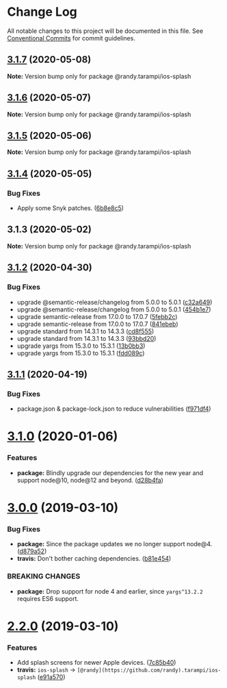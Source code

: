 # Change Log

All notable changes to this project will be documented in this file.
See [Conventional Commits](https://conventionalcommits.org) for commit guidelines.

## [3.1.7](https://github.com/randytarampi/ios-splash/compare/@randy.tarampi/ios-splash@3.1.6...@randy.tarampi/ios-splash@3.1.7) (2020-05-08)

**Note:** Version bump only for package @randy.tarampi/ios-splash





## [3.1.6](https://github.com/randytarampi/ios-splash/compare/@randy.tarampi/ios-splash@3.1.5...@randy.tarampi/ios-splash@3.1.6) (2020-05-07)

**Note:** Version bump only for package @randy.tarampi/ios-splash





## [3.1.5](https://github.com/randytarampi/ios-splash/compare/@randy.tarampi/ios-splash@3.1.4...@randy.tarampi/ios-splash@3.1.5) (2020-05-06)

**Note:** Version bump only for package @randy.tarampi/ios-splash





## [3.1.4](https://github.com/randytarampi/ios-splash/compare/@randy.tarampi/ios-splash@3.1.3...@randy.tarampi/ios-splash@3.1.4) (2020-05-05)


### Bug Fixes

* Apply some Snyk patches. ([6b8e8c5](https://github.com/randytarampi/ios-splash/commit/6b8e8c5e3e08ffacfaacc92ea3d8de16da186fc4))





## 3.1.3 (2020-05-02)

**Note:** Version bump only for package @randy.tarampi/ios-splash





## [3.1.2](https://github.com/randytarampi/ios-splash/compare/v3.1.1...v3.1.2) (2020-04-30)


### Bug Fixes

* upgrade @semantic-release/changelog from 5.0.0 to 5.0.1 ([c32a649](https://github.com/randytarampi/ios-splash/commit/c32a649338825bfc3ce4413bd262728764664456))
* upgrade @semantic-release/changelog from 5.0.0 to 5.0.1 ([454b1e7](https://github.com/randytarampi/ios-splash/commit/454b1e79e71ec3ce603c655c6f040e11aa159137))
* upgrade semantic-release from 17.0.0 to 17.0.7 ([5febb2c](https://github.com/randytarampi/ios-splash/commit/5febb2c30a11523722e14085e07265a3d18e2599))
* upgrade semantic-release from 17.0.0 to 17.0.7 ([841ebeb](https://github.com/randytarampi/ios-splash/commit/841ebeb808c47d4819194db5a7f72b59af4756d4))
* upgrade standard from 14.3.1 to 14.3.3 ([cd8f555](https://github.com/randytarampi/ios-splash/commit/cd8f5551ba6391ae3fb361a766ae4857516dc9d0))
* upgrade standard from 14.3.1 to 14.3.3 ([93bbd20](https://github.com/randytarampi/ios-splash/commit/93bbd20a9402dc3884f97eed190a263ee0b66028))
* upgrade yargs from 15.3.0 to 15.3.1 ([13b0bb3](https://github.com/randytarampi/ios-splash/commit/13b0bb3970d15307e8c88512afc3009bc09da727))
* upgrade yargs from 15.3.0 to 15.3.1 ([fdd089c](https://github.com/randytarampi/ios-splash/commit/fdd089c9d2eb618e6d1692645a1be8d683347037))

## [3.1.1](https://github.com/randytarampi/ios-splash/compare/v3.1.0...v3.1.1) (2020-04-19)


### Bug Fixes

* package.json & package-lock.json to reduce vulnerabilities ([f971df4](https://github.com/randytarampi/ios-splash/commit/f971df45457cf901958ea0e8139f5e63ca9723cd))

# [3.1.0](https://github.com/randytarampi/ios-splash/compare/v3.0.0...v3.1.0) (2020-01-06)


### Features

* **package:** Blindly upgrade our dependencies for the new year and support node@10, node@12 and beyond. ([d28b4fa](https://github.com/randytarampi/ios-splash/commit/d28b4fa697d8a604b5f697784789ac97214c60d4))

# [3.0.0](https://github.com/randytarampi/ios-splash/compare/v2.2.0...v3.0.0) (2019-03-10)


### Bug Fixes

* **package:** Since the package updates we no longer support node@4. ([d879a52](https://github.com/randytarampi/ios-splash/commit/d879a52))
* **travis:** Don't bother caching dependencies. ([b81e454](https://github.com/randytarampi/ios-splash/commit/b81e454))


### BREAKING CHANGES

* **package:** Drop support for node 4 and earlier, since `yargs^13.2.2` requires ES6 support.

# [2.2.0](https://github.com/randytarampi/ios-splash/compare/v2.1.2...v2.2.0) (2019-03-10)


### Features

* Add splash screens for newer Apple devices. ([7c85b40](https://github.com/randytarampi/ios-splash/commit/7c85b40))
* **travis:** `ios-splash` -> `[@randy](https://github.com/randy).tarampi/ios-splash` ([e91a570](https://github.com/randytarampi/ios-splash/commit/e91a570))
